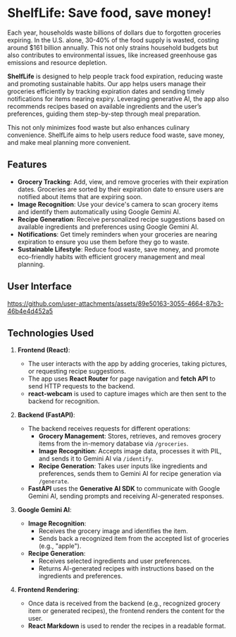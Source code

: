 # ShelfLife: Save food, save money!
Each year, households waste billions of dollars due to forgotten groceries expiring. In the U.S. alone, 30-40% of the food supply is wasted, costing around $161 billion annually. This not only strains household budgets but also contributes to environmental issues, like increased greenhouse gas emissions and resource depletion.

**ShelfLife** is designed to help people track food expiration, reducing waste and promoting sustainable habits. Our app helps users manage their groceries efficiently by tracking expiration dates and sending timely notifications for items nearing expiry. Leveraging generative AI, the app also recommends recipes based on available ingredients and the user’s preferences, guiding them step-by-step through meal preparation.

This not only minimizes food waste but also enhances culinary convenience. ShelfLife aims to help users reduce food waste, save money, and make meal planning more convenient.

## Features
- **Grocery Tracking**: Add, view, and remove groceries with their expiration dates. Groceries are sorted by their expiration date to ensure users are notified about items that are expiring soon.
- **Image Recognition**: Use your device's camera to scan grocery items and identify them automatically using Google Gemini AI.
- **Recipe Generation**: Receive personalized recipe suggestions based on available ingredients and preferences using Google Gemini AI.
- **Notifications**: Get timely reminders when your groceries are nearing expiration to ensure you use them before they go to waste.
- **Sustainable Lifestyle**: Reduce food waste, save money, and promote eco-friendly habits with efficient grocery management and meal planning.




## User Interface
https://github.com/user-attachments/assets/89e50163-3055-4664-87b3-46b4e4d452a5



## Technologies Used

1. **Frontend (React)**:
    - The user interacts with the app by adding groceries, taking pictures, or requesting recipe suggestions.
    - The app uses **React Router** for page navigation and **fetch API** to send HTTP requests to the backend.
    - **react-webcam** is used to capture images which are then sent to the backend for recognition.

2. **Backend (FastAPI)**:
    - The backend receives requests for different operations:
        - **Grocery Management**: Stores, retrieves, and removes grocery items from the in-memory database via `/groceries`.
        - **Image Recognition**: Accepts image data, processes it with PIL, and sends it to Gemini AI via `/identify`.
        - **Recipe Generation**: Takes user inputs like ingredients and preferences, sends them to Gemini AI for recipe generation via `/generate`.
    - **FastAPI** uses the **Generative AI SDK** to communicate with Google Gemini AI, sending prompts and receiving AI-generated responses.

3. **Google Gemini AI**:
    - **Image Recognition**: 
        - Receives the grocery image and identifies the item.
        - Sends back a recognized item from the accepted list of groceries (e.g., "apple").
    - **Recipe Generation**:
        - Receives selected ingredients and user preferences.
        - Returns AI-generated recipes with instructions based on the ingredients and preferences.

4. **Frontend Rendering**:
    - Once data is received from the backend (e.g., recognized grocery item or generated recipes), the frontend renders the content for the user.
    - **React Markdown** is used to render the recipes in a readable format.
